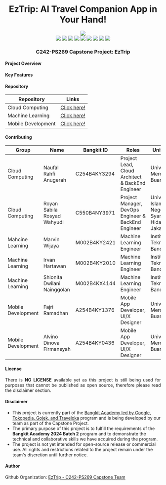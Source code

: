 <div align=center>
  <h1>EzTrip: AI Travel Companion App in Your Hand!</h1>
  <img src="https://github.com/user-attachments/assets/2f45acea-59d4-4d0c-a3c8-e73d17c3ed53"/>
</div>

<div align=center>
    <img src="https://img.shields.io/badge/Python-3670A0?&logo=python&logoColor=ffdd54"/>
    <img src="https://img.shields.io/badge/Flask-%23000.svg?&logo=flask&logoColor=white"/>
    <img src="https://img.shields.io/badge/Docker-%230db7ed.svg?&logo=docker&logoColor=white"/>
    <img src="https://img.shields.io/badge/Google_Cloud-%234285F4.svg?&logo=google-cloud&logoColor=white"/>
    <img src="https://img.shields.io/badge/FastAPI-005571?&logo=fastapi"/>
    <img src="https://img.shields.io/badge/MySQL-4479A1.svg?&logo=mysql&logoColor=white"/>
    <img src="https://img.shields.io/badge/TensorFlow-%23FF6F00.svg?&logo=TensorFlow&logoColor=white"/>
    <img src="https://img.shields.io/badge/Kotlin-%237F52FF.svg?&logo=kotlin&logoColor=white"/>
    <img src="https://img.shields.io/badge/Android-3DDC84?&logo=android&logoColor=white" />
    <h3 align=center>C242-PS269 Capstone Project: EzTrip</h3>
</div>


#### Project Overview



#### Key Features



#### Repository

<div align=center>
  
| Repository  | Links |
|---|---|
| Cloud Computing | [Click here!]() |
| Machine Learning | [Click here!]() |
| Mobile Development | [Click here!]() |
  
</div>

#### Contributing

<div align=center>

| Group | Name  | Bangkit ID | Roles | University |
|---|---|---|---|---|
| Cloud Computing | Naufal Rahfi Anugerah | C254B4KY3294 | Project Lead, Cloud Architect & BackEnd Engineer | Universitas Mercu Buana |
| Cloud Computing | Royan Sabila Rosyad Wahyudi | C550B4NY3971 | Project Manager, DevOps Engineer & BackEnd Engineer | Universitas Islam Negeri Syarif Hidayatullah Jakarta |
| Mahcine Learning | Marvin Wijaya | M002B4KY2421 | Machine Learning Engineer | Institut Teknologi Bandung |
| Machine Learning | Irvan Hartawan | M002B4KY2010 | Machine Learning Engineer | Institut Teknologi Bandung |
| Machine Learning | Shionita Dwilani Nainggolan | M002B4KX4144 | Machine Learning Engineer | Institut Teknologi Bandung |
| Mobile Development | Fajri Ramadhan | A254B4KY1376	| Mobile App Developer, UI/X Designer | Universitas Mercu Buana |
| Mobile Development | Alvino Dinova Firmansyah | A254B4KY0436 | Mobile App Developer, UI/X Designer | Universitas Mercu Buana |

</div>

#### License

<p align=justify>
There is <b>NO LICENSE</b> available yet as this project is still being used for purposes that cannot be published as open source, therefore please read the disclaimer section.
</p>

#### Disclaimer

- This project is currently part of the <a href="https://www.dicoding.com/programs/bangkit">Bangkit Academy led by Google, Tokopedia, Gojek, and Traveloka</a> program and is being developed by our team as part of the Capstone Project.
- The primary purpose of this project is to fulfill the requirements of the <b>Bangkit Academy 2024 Batch 2</b> program and to demonstrate the technical and collaborative skills we have acquired during the program.
- The project is not yet intended for open-source release or commercial use. All rights and restrictions related to the project remain under the team's discretion until further notice.

#### Author

Github Organization: [EzTrip - C242-PS269 Capstone Team](https://github.com/C242-PS269)
